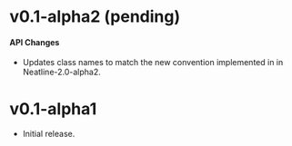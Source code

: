 # v0.1-alpha2 (pending)

#### API Changes

  - Updates class names to match the new convention implemented in in Neatline-2.0-alpha2.

# v0.1-alpha1

  - Initial release.
